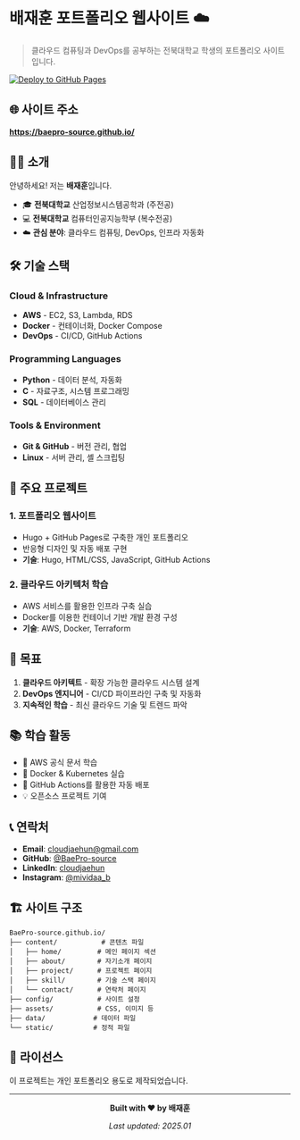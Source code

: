 # 배재훈 포트폴리오 웹사이트 ☁️

> 클라우드 컴퓨팅과 DevOps를 공부하는 전북대학교 학생의 포트폴리오 사이트입니다.

[![Deploy to GitHub Pages](https://github.com/BaePro-source/BaePro-source.github.io/actions/workflows/deploy.yml/badge.svg)](https://github.com/BaePro-source/BaePro-source.github.io/actions/workflows/deploy.yml)

## 🌐 사이트 주소

**https://baepro-source.github.io/**

## 👨‍💻 소개

안녕하세요! 저는 **배재훈**입니다.

- 🎓 **전북대학교** 산업정보시스템공학과 (주전공)
- 💻 **전북대학교** 컴퓨터인공지능학부 (복수전공)
- ☁️ **관심 분야**: 클라우드 컴퓨팅, DevOps, 인프라 자동화

## 🛠️ 기술 스택

### Cloud & Infrastructure
- **AWS** - EC2, S3, Lambda, RDS
- **Docker** - 컨테이너화, Docker Compose
- **DevOps** - CI/CD, GitHub Actions

### Programming Languages
- **Python** - 데이터 분석, 자동화
- **C** - 자료구조, 시스템 프로그래밍
- **SQL** - 데이터베이스 관리

### Tools & Environment
- **Git & GitHub** - 버전 관리, 협업
- **Linux** - 서버 관리, 셸 스크립팅

## 📂 주요 프로젝트

### 1. 포트폴리오 웹사이트
- Hugo + GitHub Pages로 구축한 개인 포트폴리오
- 반응형 디자인 및 자동 배포 구현
- **기술**: Hugo, HTML/CSS, JavaScript, GitHub Actions

### 2. 클라우드 아키텍처 학습
- AWS 서비스를 활용한 인프라 구축 실습
- Docker를 이용한 컨테이너 기반 개발 환경 구성
- **기술**: AWS, Docker, Terraform

## 🎯 목표

1. **클라우드 아키텍트** - 확장 가능한 클라우드 시스템 설계
2. **DevOps 엔지니어** - CI/CD 파이프라인 구축 및 자동화
3. **지속적인 학습** - 최신 클라우드 기술 및 트렌드 파악

## 📚 학습 활동

- 📖 AWS 공식 문서 학습
- 🐳 Docker & Kubernetes 실습
- 🔧 GitHub Actions를 활용한 자동 배포
- 💡 오픈소스 프로젝트 기여

## 📞 연락처

- **Email**: cloudjaehun@gmail.com
- **GitHub**: [@BaePro-source](https://github.com/BaePro-source)
- **LinkedIn**: [cloudjaehun](https://www.linkedin.com/in/cloudjaehun/)
- **Instagram**: [@mividaa_b](https://www.instagram.com/mividaa_b/)

## 🏗️ 사이트 구조

```
BaePro-source.github.io/
├── content/           # 콘텐츠 파일
│   ├── home/         # 메인 페이지 섹션
│   ├── about/        # 자기소개 페이지
│   ├── project/      # 프로젝트 페이지
│   ├── skill/        # 기술 스택 페이지
│   └── contact/      # 연락처 페이지
├── config/           # 사이트 설정
├── assets/           # CSS, 이미지 등
├── data/            # 데이터 파일
└── static/          # 정적 파일
```

## 📝 라이선스

이 프로젝트는 개인 포트폴리오 용도로 제작되었습니다.

---

<div align="center">

**Built with ❤️ by 배재훈**

*Last updated: 2025.01*

</div>
